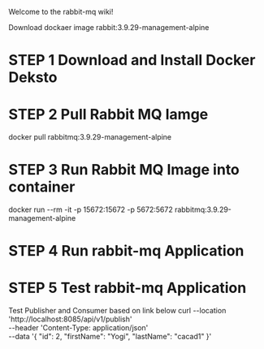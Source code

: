 Welcome to the rabbit-mq wiki!

Download dockaer image rabbit:3.9.29-management-alpine

# STEP 1 Download and Install Docker Deksto
# STEP 2 Pull Rabbit MQ Iamge
docker pull rabbitmq:3.9.29-management-alpine
# STEP 3 Run Rabbit MQ Image into container
docker run --rm -it -p 15672:15672 -p 5672:5672 rabbitmq:3.9.29-management-alpine
# STEP 4 Run rabbit-mq Application
# STEP 5 Test rabbit-mq Application
Test Publisher and Consumer based on link below
curl --location 'http://localhost:8085/api/v1/publish' \
--header 'Content-Type: application/json' \
--data '{
    "id": 2,
    "firstName": "Yogi",
    "lastName": "cacad1"
}'
